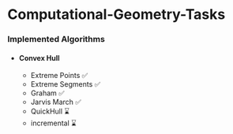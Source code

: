 # Computational-Geometry-Tasks

### Implemented Algorithms

- #### Convex Hull
  - Extreme Points ✅
  - Extreme Segments ✅
  - Graham ✅
  - Jarvis March ✅
  - QuickHull ⌛
  - incremental ⌛
  
